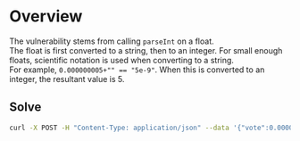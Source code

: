 # Overview

The vulnerability stems from calling `parseInt` on a float.  
The float is first converted to a string, then to an integer.
For small enough floats, scientific notation is used when converting to a string.  
For example, `0.000000005+"" == "5e-9"`. When this is converted to an integer, the resultant value is 5.


## Solve

```bash
curl -X POST -H "Content-Type: application/json" --data '{"vote":0.00000005}' localhost:3000/vote
```